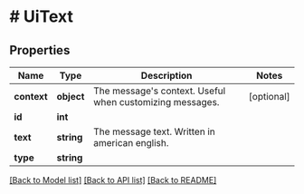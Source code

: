 # # UiText

## Properties

Name | Type | Description | Notes
------------ | ------------- | ------------- | -------------
**context** | **object** | The message&#39;s context. Useful when customizing messages. | [optional]
**id** | **int** |  |
**text** | **string** | The message text. Written in american english. |
**type** | **string** |  |

[[Back to Model list]](../../README.md#models) [[Back to API list]](../../README.md#endpoints) [[Back to README]](../../README.md)
